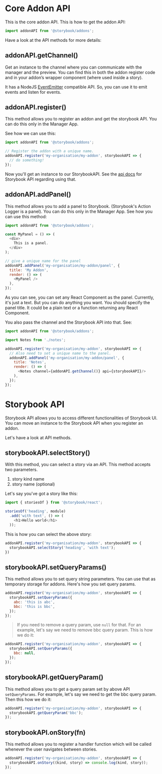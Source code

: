 # Core Addon API

This is the core addon API. This is how to get the addon API:

```js
import addonAPI from '@storybook/addons';
```

Have a look at the API methods for more details:

## addonAPI.getChannel()

Get an instance to the channel where you can communicate with the manager and the preview. You can find this in both the addon register code and in your addon’s wrapper component (where used inside a story).

It has a NodeJS [EventEmitter](https://nodejs.org/api/events.html) compatible API. So, you can use it to emit events and listen for events.

## addonAPI.register()

This method allows you to register an addon and get the storybook API. You can do this only in the Manager App.

See how we can use this:

```js
import addonAPI from '@storybook/addons';

// Register the addon with a unique name.
addonAPI.register('my-organisation/my-addon', storybookAPI => {
  // do something! 
});
```

Now you'll get an instance to our StorybookAPI. See the [api docs](/addons/api#storybook-api) for Storybook API regarding using that.

## addonAPI.addPanel()

This method allows you to add a panel to Storybook. (Storybook's Action Logger is a panel). You can do this only in the Manager App.
See how you can use this method:

```js
import addonAPI from '@storybook/addons';

const MyPanel = () => (
  <div>
    This is a panel.
  </div>
);

// give a unique name for the panel
addonAPI.addPanel('my-organisation/my-addon/panel', {
  title: 'My Addon',
  render: () => (
    <MyPanel />
  ),
});
```

As you can see, you can set any React Component as the panel. Currently, it's just a text. But you can do anything you want. You should specify the panel title. It could be a plain text or a function returning any React Component.

You also pass the channel and the Storybook API into that. See:

```js
import addonAPI from '@storybook/addons';

import Notes from './notes';

addonAPI.register('my-organisation/my-addon', storybookAPI => {
  // Also need to set a unique name to the panel.
  addonAPI.addPanel('my-organisation/my-addon/panel', {
    title: 'Notes',
    render: () => (
      <Notes channel={addonAPI.getChannel()} api={storybookAPI}/>
    ),
  });
});
```

# Storybook API

Storybook API allows you to access different functionalities of Storybook UI. You can move an instance to the Storybook API when you register an addon.

Let's have a look at API methods.

## storybookAPI.selectStory()

With this method, you can select a story via an API. This method accepts two parameters.

1.  story kind name
2.  story name (optional)

Let's say you've got a story like this:

```js
import { storiesOf } from '@storybook/react';

storiesOf('heading', module)
  .add('with text', () => (
    <h1>Hello world</h1>
  ));
```

This is how you can select the above story:

```js
addonAPI.register('my-organisation/my-addon', storybookAPI => {
  storybookAPI.selectStory('heading', 'with text');
})
```

## storybookAPI.setQueryParams()

This method allows you to set query string parameters. You can use that as temporary storage for addons. Here's how you set query params.

```js
addonAPI.register('my-organisation/my-addon', storybookAPI => {
  storybookAPI.setQueryParams({
    abc: 'this is abc',
    bbc: 'this is bbc',
  });
});
```

> If you need to remove a query param, use `null` for that. For an example, let's say we need to remove bbc query param. This is how we do it:

```js
addonAPI.register('my-organisation/my-addon', storybookAPI => {
  storybookAPI.setQueryParams({
    bbc: null,
  });
});
```

## storybookAPI.getQueryParam()

This method allows you to get a query param set by above API `setQueryParams`. For example, let's say we need to get the bbc query param. Then this how we do it:

```js
addonAPI.register('my-organisation/my-addon', storybookAPI => {
  storybookAPI.getQueryParam('bbc');
});
```

## storybookAPI.onStory(fn)

This method allows you to register a handler function which will be called whenever the user navigates between stories.

```js
addonAPI.register('my-organisation/my-addon', storybookAPI => {
  storybookAPI.onStory((kind, story) => console.log(kind, story));
});
```
